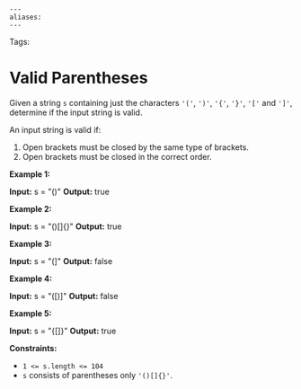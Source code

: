```
---
aliases:
---
```

Tags:

# Valid Parentheses
Given a string `s` containing just the characters `'('`, `')'`, `'{'`, `'}'`, `'['` and `']'`, determine if the input string is valid.

An input string is valid if:

1.  Open brackets must be closed by the same type of brackets.
2.  Open brackets must be closed in the correct order.

**Example 1:**

**Input:** s = "()"
**Output:** true

**Example 2:**

**Input:** s = "()[]{}"
**Output:** true

**Example 3:**

**Input:** s = "(]"
**Output:** false

**Example 4:**

**Input:** s = "([)]"
**Output:** false

**Example 5:**

**Input:** s = "{[]}"
**Output:** true

**Constraints:**

-   `1 <= s.length <= 104`
-   `s` consists of parentheses only `'()[]{}'`.